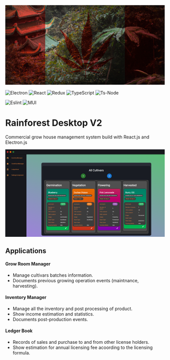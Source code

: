 <img src="./flag.png" alt="drawing" width="600"/>

![Electron](https://img.shields.io/badge/Electron-2B2E3A?style=for-the-badge&logo=electron&logoColor=9FEAF9) ![React](https://img.shields.io/badge/React-20232A?style=for-the-badge&logo=react&logoColor=61DAFB) ![Redux](https://img.shields.io/badge/Redux-593D88?style=for-the-badge&logo=redux&logoColor=white) ![TypeScript](https://img.shields.io/badge/typescript-%23007ACC.svg?style=for-the-badge&logo=typescript&logoColor=white) ![Ts-Node](https://img.shields.io/badge/ts--node-3178C6?style=for-the-badge&logo=ts-node&logoColor=white)

![Eslint](https://img.shields.io/badge/eslint-3A33D1?style=for-the-badge&logo=eslint&logoColor=white) ![MUI](https://img.shields.io/badge/Material%20UI-007FFF?style=for-the-badge&logo=mui&logoColor=white)

# Rainforest Desktop V2

Commercial grow house management system build with React.js and Electron.js

<img src="./demoSc.png" alt="demo_screenshot"/>

## Applications

#### Grow Room Manager

- Manage cultivars batches information.
- Documents previous growing operation events (maintnance, harvesting).

#### Inventory Manager

- Manage all the inventory and post processing of product.
- Show income estimation and statistics.
- Documents post-production events.

#### Ledger Book

- Records of sales and purchase to and from other license holders.
- Show estimation for annual licensing fee acoording to the licensing formula.
